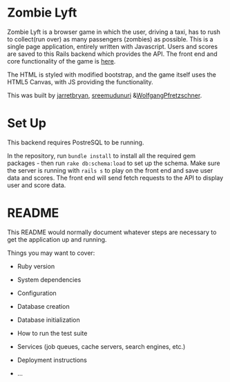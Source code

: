# Zombie Lyft

Zombie Lyft is a browser game in which the user, driving a taxi, has to rush to collect(run over) as many passengers (zombies) as possible. This is a single page application, entirely written with Javascript. Users and scores are saved to this Rails backend which provides the API. The front end and core functionality of the game is [here](https://github.com/sreemudunuri/crazyLyft). 

The HTML is styled with modified bootstrap, and the game itself uses the HTML5 Canvas, with JS providing the functionality.

This was built by [jarretbryan](https://github.com/jarretbryan), [sreemudunuri](https://github.com/sreemudunuri) &[WolfgangPfretzschner](https://github.com/WolfgangPfretzschner).

# Set Up

This backend requires PostreSQL to be running. 

In the repository, run ``` bundle install ``` to install all the required gem packages - then run ```rake db:schema:load``` to set up the schema. Make sure the server is running with ```rails s``` to play on the front end and save user data and scores. The front end will send fetch requests to the API to display user and score data.



# README

This README would normally document whatever steps are necessary to get the
application up and running.

Things you may want to cover:

* Ruby version

* System dependencies

* Configuration

* Database creation

* Database initialization

* How to run the test suite

* Services (job queues, cache servers, search engines, etc.)

* Deployment instructions

* ...
